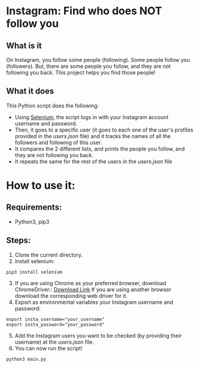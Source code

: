 # Instagram: Find who does NOT follow you

## What is it
On Instagram, you follow some people (following).  Some people follow you (followers).  But, there are some people you follow, and they are not following you back.  This project helps you find those people!

## What it does
This Python script does the following:
* Using [Selenium](https://www.google.com/search?q=selenium&oq=selenium&aqs=chrome..69i57.1488j0j1&sourceid=chrome&ie=UTF-8), the script logs in with your Instagram account username and password.
* Then, it goes to a specific user (it goes to each one of the user's profiles provided in the *users.json* file) and it tracks the names of all the followers and following of this user.
* It compares the 2 different lists, and prints the people you follow, and they are not following you back.
* It repeats the same for the rest of the users in the *users.json* file

# How to use it:

## Requirements:
* Python3, pip3

## Steps:
1. Clone the current directory.
2. Install selenium:
```
pip3 install selenium
```
3. If you are using Chrome as your preferred browser, download ChromeDriver:: [Download Link](https://sites.google.com/a/chromium.org/chromedriver/home)
If you are using another browser download the corresponding web driver for it.
4. Export as environmental variables your Instagram username and password:
```
export insta_username="your_username"
export insta_password="your_password"
```
5. Add the Instagram users you want to be checked (by providing their username) at the *users.json* file.
6. You can now run the script!
```
python3 main.py
```
